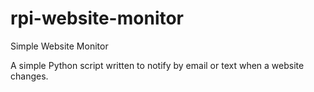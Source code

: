 # rpi-website-monitor
Simple Website Monitor

A simple Python script written to notify by email or text when a website changes.
